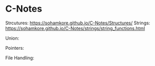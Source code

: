 # C-Notes
Strcutures:
  https://sohamkore.github.io/C-Notes/Structures/
Strings:
  https://sohamkore.github.io/C-Notes/strings/string_functions.html

Union:

Pointers:

File Handling:
